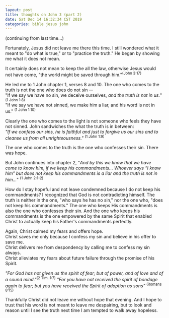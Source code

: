 ```yaml
---
layout: post
title: thoughts on John 3 (part 2)
date: Sat Dec 14 16:32:34 CST 2019
categories: bible jesus john
---
```


(continuing from last time...)

Fortunately, Jesus did not leave me there this time. I still wondered what it meant to "do what is true," or to
"practice the truth." He began by showing me what it does not mean.

It certainly does not mean to keep the all the law, otherwise Jesus would not have come, "the world might be saved 
through him."<sup>(John 3:17)</sup> 

He led me to 1 John chapter 1, verses 8 and 10. The one who comes to the truth is not the one who does do not sin --
<br />"If we say we have no sin, we deceive ourselves, *and the truth is not in us.*" <sup>(1 John 1:8)</sup><br />
"If we say we have not sinned, we make him a liar, and his word is not in us." <sup>(1 John 1:10)</sup>

Clearly the one who comes to the light is not someone who feels they have not sinned. John sandwiches the what the truth
is in between: <br />
*"If we confess our sins, he is faithful and just to forgive us our sins and to cleanse us from all unrighteousness."*
 <sup>(1 John 1:9)</sup>

The one who comes to the truth is the one who confesses their sin. There was hope.

But John continues into chapter 2, "*And by this we know that we have come to know him, if we keep his commandments...
Whoever says “I know him” but does not keep his commandments is a liar and the truth is not in him...*" 
<sup>(1 John 2:1-2)</sup>

How do I stay hopeful and not leave condemned because I do not keep his commandments? I recognized that God is not 
contradicting himself. The truth is neither in the one, "who says he has no sin," nor the one who, "does not keep his 
commandments." The one who keeps His commandments is also the one  who confesses their sin. And the one who keeps his 
commandments is the one empowered by the same Spirit that enabled Christ to actually keep his Father's commandments 
perfectly. 

Again, Christ calmed my fears and offers hope. <br />
Christ saves me only because I confess my sin and believe in his offer to save me.<br />
Christ delivers me from despondency by calling me to confess my sin always.<br />
Christ alleviates my fears about future failure through the promise of his Spirit.

*"For God has not given us the spirit of fear; but of power, and of love and of a sound mind."*<sup>(2 Tim. 1:7)</sup>
*"For you have not received the spirit of bondage again to fear; but you have received the Spirit of adoption as sons"*
<sup>(Romans 8:15)</sup>

Thankfully Christ did not leave me without hope that evening. And I hope to trust that his word is not meant to leave me 
despairing, but to look and reason until I see the truth next time I am tempted to walk away hopeless. 


